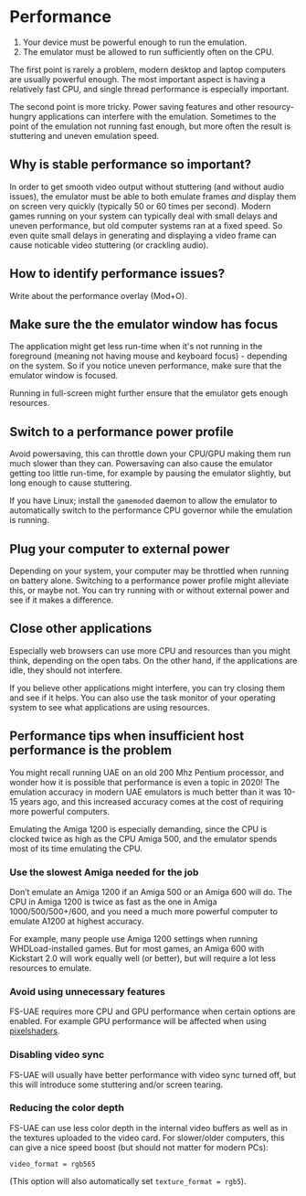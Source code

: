 # Performance

1. Your device must be powerful enough to run the emulation.
2. The emulator must be allowed to run sufficiently often on the CPU.

The first point is rarely a problem, modern desktop and laptop computers are usually powerful enough. The most important aspect is having a relatively fast CPU, and single thread performance is especially important.

The second point is more tricky. Power saving features and other resourcy-hungry applications can interfere with the emulation. Sometimes to the point of the emulation not running fast enough, but more often the result is stuttering and uneven emulation speed.

## Why is stable performance so important?

In order to get smooth video output without stuttering (and without audio issues), the emulator must be able to both emulate frames _and_ display them on screen very quickly (typically 50 or 60 times per second). Modern games running on your system can typically deal with small delays and uneven performance, but old computer systems ran at a fixed speed. So even quite small delays in generating and displaying a video frame can cause noticable video stuttering (or crackling audio).

## How to identify performance issues?

Write about the performance overlay (Mod+O).

## Make sure the the emulator window has focus

The application might get less run-time when it's not running in the foreground (meaning not having mouse and keyboard focus) - depending on the system. So if you notice uneven performance, make sure that the emulator window is focused.

Running in full-screen might further ensure that the emulator gets enough resources.

## Switch to a performance power profile

Avoid powersaving, this can throttle down your CPU/GPU making them run much slower than they can. Powersaving can also cause the emulator getting too little run-time, for example by pausing the emulator slightly, but long enough to cause stuttering.

If you have Linux; install the `gamemoded` daemon to allow the emulator to automatically switch to the performance CPU governor while the emulation is running.

## Plug your computer to external power

Depending on your system, your computer may be throttled when running on battery alone. Switching to a performance power profile might alleviate this, or maybe not. You can try running with or without external power and see if it makes a difference.

## Close other applications

Especially web browsers can use more CPU and resources than you might think, depending on the open tabs. On the other hand, if the applications are idle, they should not interfere.

If you believe other applications might interfere, you can try closing them and see if it helps. You can also use the task monitor of your operating system to see what applications are using resources.

## Performance tips when insufficient host performance is the problem

You might recall running UAE on an old 200 Mhz Pentium processor, and wonder how it is possible that performance is even a topic in 2020! The emulation accuracy in modern UAE emulators is much better than it was 10-15 years ago, and this increased accuracy comes at the cost of requiring more powerful computers.

Emulating the Amiga 1200 is especially demanding, since the CPU is clocked twice as high as the CPU Amiga 500, and the emulator spends most of its time emulating the CPU.

### Use the slowest Amiga needed for the job

Don’t emulate an Amiga 1200 if an Amiga 500 or an Amiga 600 will do. The CPU in Amiga 1200 is twice as fast as the one in Amiga 1000/500/500+/600, and you need a much more powerful computer to emulate A1200 at highest accuracy.

For example, many people use Amiga 1200 settings when running WHDLoad-installed games. But for most games, an Amiga 600 with Kickstart 2.0 will work equally well (or better), but will require a lot less resources to emulate.

### Avoid using unnecessary features

FS-UAE requires more CPU and GPU performance when certain options are enabled. For example GPU performance will be affected when using [pixelshaders](shaders.md).

### Disabling video sync

FS-UAE will usually have better performance with video sync turned off, but this will introduce some stuttering and/or screen tearing.

### Reducing the color depth

FS-UAE can use less color depth in the internal video buffers as well as in the textures uploaded to the video card. For slower/older computers, this can give a nice speed boost (but should not matter for modern PCs):

    video_format = rgb565

(This option will also automatically set `texture_format = rgb5`).
